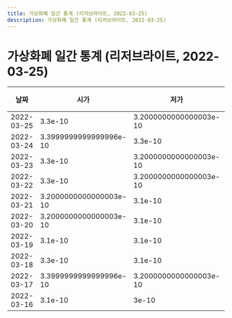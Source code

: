 ```yaml
---
title: 가상화폐 일간 통계 (리저브라이트, 2022-03-25)
description: 가상화폐 일간 통계 (리저브라이트, 2022-03-25)
---
```


가상화폐 일간 통계 (리저브라이트, 2022-03-25)
===

|날짜|시가|저가|고가|종가|비고|
|--|--|--|--|--|--|
|2022-03-25|3.3e-10|3.2000000000000003e-10|3.6e-10|3.3e-10|    |
|2022-03-24|3.3999999999999996e-10|3.3e-10|3.5e-10|3.3e-10|    |
|2022-03-23|3.3e-10|3.2000000000000003e-10|3.6e-10|3.5e-10|    |
|2022-03-22|3.3e-10|3.2000000000000003e-10|3.5e-10|3.3e-10|    |
|2022-03-21|3.2000000000000003e-10|3.1e-10|3.5e-10|3.3e-10|    |
|2022-03-20|3.2000000000000003e-10|3.1e-10|3.3999999999999996e-10|3.2000000000000003e-10|    |
|2022-03-19|3.1e-10|3.1e-10|3.3999999999999996e-10|3.3e-10|    |
|2022-03-18|3.3e-10|3.1e-10|3.3e-10|3.1e-10|    |
|2022-03-17|3.3999999999999996e-10|3.2000000000000003e-10|3.6e-10|3.3e-10|    |
|2022-03-16|3.1e-10|3e-10|3.5e-10|3.3999999999999996e-10|    |
